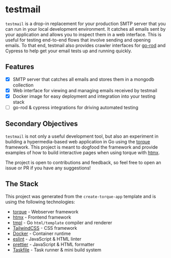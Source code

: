 # testmail

`testmail` is a drop-in replacement for your production SMTP server that you can run in your local development environment. It catches all emails sent by your application and allows you to inspect them in a web interface. This is useful for testing end-to-end flows that involve sending and opening emails. To that end, testmail also provides crawler interfaces for [go-rod]() and Cypress to help get your email tests up and running quickly.

## Features
- [x] SMTP server that catches all emails and stores them in a mongodb collection
- [x] Web interface for viewing and managing emails received by testmail
- [x] Docker image for easy deployment and integration into your testing stack
- [ ] go-rod & cypress integrations for driving automated testing

## Secondary Objectives

`testmail` is not only a useful development tool, but also an experiment in building a hypermedia-based web application in Go using the [torque](https://lbft.dev) framework. This project is meant to dogfood the framework and provide examples of how to build interactive pages when using torque with [htmx](https://htmx.org/).

The project is open to contributions and feedback, so feel free to open an issue or PR if you have any suggestions!

## The Stack
This project was generated from the `create-torque-app` template and is using the following technologies:
- [torque](https://lbft.dev) - Webserver framework
- [htmx](https://htmx.org/) - Frontend framework
- [tmpl](https://github.com/tylermmorton/tmpl) - Go `html/template` compiler and renderer
- [TailwindCSS](https://tailwindcss.com/) - CSS framework
- [Docker](https://www.docker.com/) - Container runtime
- [eslint](https://eslint.org/) - JavaScript & HTML linter
- [prettier](https://prettier.io/) - JavaScript & HTML formatter
- [Taskfile](https://taskfile.dev/) - Task runner & mini build system
